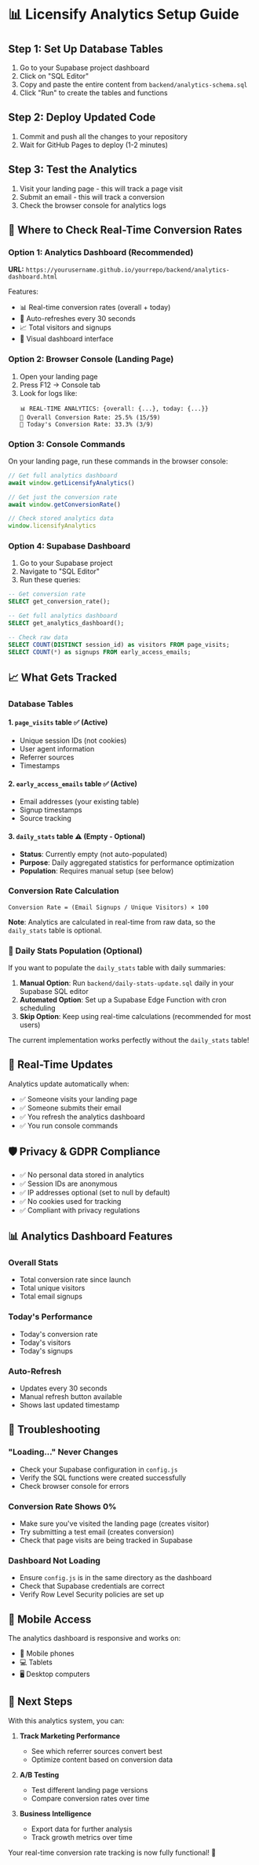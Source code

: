 # 📊 Licensify Analytics Setup Guide

## Step 1: Set Up Database Tables

1. Go to your Supabase project dashboard
2. Click on "SQL Editor"
3. Copy and paste the entire content from `backend/analytics-schema.sql`
4. Click "Run" to create the tables and functions

## Step 2: Deploy Updated Code

1. Commit and push all the changes to your repository
2. Wait for GitHub Pages to deploy (1-2 minutes)

## Step 3: Test the Analytics

1. Visit your landing page - this will track a page visit
2. Submit an email - this will track a conversion
3. Check the browser console for analytics logs

## 📍 Where to Check Real-Time Conversion Rates

### Option 1: Analytics Dashboard (Recommended)
**URL:** `https://yourusername.github.io/yourrepo/backend/analytics-dashboard.html`

Features:
- 📊 Real-time conversion rates (overall + today)
- 🔄 Auto-refreshes every 30 seconds
- 📈 Total visitors and signups
- 🎯 Visual dashboard interface

### Option 2: Browser Console (Landing Page)
1. Open your landing page
2. Press F12 → Console tab
3. Look for logs like:
   ```
   📊 REAL-TIME ANALYTICS: {overall: {...}, today: {...}}
   🎯 Overall Conversion Rate: 25.5% (15/59)
   📅 Today's Conversion Rate: 33.3% (3/9)
   ```

### Option 3: Console Commands
On your landing page, run these commands in the browser console:

```javascript
// Get full analytics dashboard
await window.getLicensifyAnalytics()

// Get just the conversion rate
await window.getConversionRate()

// Check stored analytics data
window.licensifyAnalytics
```

### Option 4: Supabase Dashboard
1. Go to your Supabase project
2. Navigate to "SQL Editor" 
3. Run these queries:

```sql
-- Get conversion rate
SELECT get_conversion_rate();

-- Get full analytics dashboard
SELECT get_analytics_dashboard();

-- Check raw data
SELECT COUNT(DISTINCT session_id) as visitors FROM page_visits;
SELECT COUNT(*) as signups FROM early_access_emails;
```

## 📈 What Gets Tracked

### Database Tables

#### 1. `page_visits` table ✅ (Active)
- Unique session IDs (not cookies)
- User agent information
- Referrer sources
- Timestamps

#### 2. `early_access_emails` table ✅ (Active)
- Email addresses (your existing table)
- Signup timestamps
- Source tracking

#### 3. `daily_stats` table ⚠️ (Empty - Optional)
- **Status**: Currently empty (not auto-populated)
- **Purpose**: Daily aggregated statistics for performance optimization
- **Population**: Requires manual setup (see below)

### Conversion Rate Calculation
```
Conversion Rate = (Email Signups / Unique Visitors) × 100
```

**Note**: Analytics are calculated in real-time from raw data, so the `daily_stats` table is optional.

### 🔄 Daily Stats Population (Optional)

If you want to populate the `daily_stats` table with daily summaries:

1. **Manual Option**: Run `backend/daily-stats-update.sql` daily in your Supabase SQL editor
2. **Automated Option**: Set up a Supabase Edge Function with cron scheduling
3. **Skip Option**: Keep using real-time calculations (recommended for most users)

The current implementation works perfectly without the `daily_stats` table!

## 🔄 Real-Time Updates

Analytics update automatically when:
- ✅ Someone visits your landing page
- ✅ Someone submits their email
- ✅ You refresh the analytics dashboard
- ✅ You run console commands

## 🛡️ Privacy & GDPR Compliance

- ✅ No personal data stored in analytics
- ✅ Session IDs are anonymous
- ✅ IP addresses optional (set to null by default)
- ✅ No cookies used for tracking
- ✅ Compliant with privacy regulations

## 📊 Analytics Dashboard Features

### Overall Stats
- Total conversion rate since launch
- Total unique visitors
- Total email signups

### Today's Performance
- Today's conversion rate
- Today's visitors
- Today's signups

### Auto-Refresh
- Updates every 30 seconds
- Manual refresh button available
- Shows last updated timestamp

## 🔧 Troubleshooting

### "Loading..." Never Changes
- Check your Supabase configuration in `config.js`
- Verify the SQL functions were created successfully
- Check browser console for errors

### Conversion Rate Shows 0%
- Make sure you've visited the landing page (creates visitor)
- Try submitting a test email (creates conversion)
- Check that page visits are being tracked in Supabase

### Dashboard Not Loading
- Ensure `config.js` is in the same directory as the dashboard
- Check that Supabase credentials are correct
- Verify Row Level Security policies are set up

## 📱 Mobile Access

The analytics dashboard is responsive and works on:
- 📱 Mobile phones
- 💻 Tablets  
- 🖥️ Desktop computers

## 🚀 Next Steps

With this analytics system, you can:

1. **Track Marketing Performance**
   - See which referrer sources convert best
   - Optimize content based on conversion data

2. **A/B Testing**
   - Test different landing page versions
   - Compare conversion rates over time

3. **Business Intelligence**
   - Export data for further analysis
   - Track growth metrics over time

Your real-time conversion rate tracking is now fully functional! 🎉 